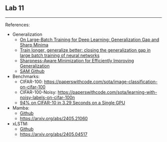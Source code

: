 ## Lab 11


***
References:
* Generalization
    * [On Large-Batch Training for Deep Learning: Generalization Gap and Sharp Minima](https://arxiv.org/abs/1609.04836)
    * [Train longer, generalize better: closing the generalization gap in large batch training of neural networks](https://arxiv.org/abs/1705.08741)
    * [Sharpness-Aware Minimization for Efficiently Improving Generalization](https://arxiv.org/abs/2010.01412)
    * [SAM Github](https://github.com/davda54/sam)
* Benchmarks:
    * CIFAR-100: https://paperswithcode.com/sota/image-classification-on-cifar-100
    * CIFAR-100-Noisy: https://paperswithcode.com/sota/learning-with-noisy-labels-on-cifar-100n
    * [94% on CIFAR-10 in 3.29 Seconds on a Single GPU](https://arxiv.org/abs/2404.00498)
* Mamba:
    * [Github](https://github.com/state-spaces/mamba)
    * https://arxiv.org/abs/2405.21060
* xLSTM:
    * [Github](https://github.com/NX-AI/xlstm)
    * https://arxiv.org/abs/2405.04517
